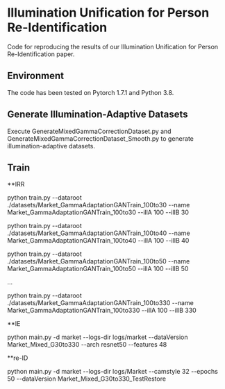 # Illumination Unification for Person Re-Identification

Code for reproducing the results of our Illumination Unification for Person Re-Identification paper.

## Environment

The code has been tested on Pytorch 1.7.1 and Python 3.8.

## Generate Illumination-Adaptive Datasets

Execute GenerateMixedGammaCorrectionDataset.py and GenerateMixedGammaCorrectionDataset_Smooth.py to generate illumination-adaptive datasets.

## Train

**IRR

python train.py --dataroot ./datasets/Market_GammaAdaptationGANTrain_100to30 --name Market_GammaAdaptationGANTrain_100to30 --illA 100 --illB 30

python train.py --dataroot ./datasets/Market_GammaAdaptationGANTrain_100to40 --name Market_GammaAdaptationGANTrain_100to40 --illA 100 --illB 40

python train.py --dataroot ./datasets/Market_GammaAdaptationGANTrain_100to50 --name Market_GammaAdaptationGANTrain_100to50 --illA 100 --illB 50

...

python train.py --dataroot ./datasets/Market_GammaAdaptationGANTrain_100to330 --name Market_GammaAdaptationGANTrain_100to330 --illA 100 --illB 330

**IE

python main.py -d market --logs-dir logs/market --dataVersion Market_Mixed_G30to330 --arch resnet50 --features 48

**re-ID

python main.py -d market --logs-dir logs/Market --camstyle 32 --epochs 50 --dataVersion Market_Mixed_G30to330_TestRestore
